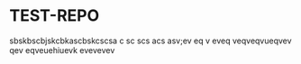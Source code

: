 # TEST-REPO
sbskbscbjskcbkascbskcscsa
c
sc
scs
acs
asv;ev
eq
v
eveq
veqveqvueqvev
qev
eqveuehiuevk
evevevev
